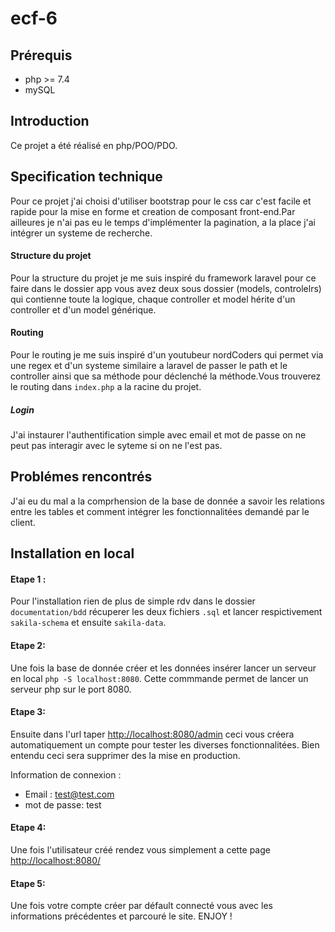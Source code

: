 # ecf-6

## Prérequis
- php >= 7.4
- mySQL

## Introduction 
Ce projet a été réalisé en php/POO/PDO.

## Specification technique

Pour ce projet j'ai choisi d'utiliser bootstrap pour le css car c'est facile et rapide pour la mise en forme et creation de composant front-end.Par ailleures je n'ai pas eu le temps d'implémenter la pagination, a la place j'ai intégrer un systeme de recherche.

#### Structure du projet
Pour la structure du projet je me suis inspiré du framework laravel pour ce faire dans le dossier app vous avez deux sous dossier (models, controlelrs) qui contienne toute la logique, chaque controller et model hérite d'un controller et d'un model générique.

#### Routing
Pour le routing je me suis inspiré d'un youtubeur nordCoders qui permet via une regex et d'un systeme similaire a laravel de passer le path et le controller ainsi que sa méthode pour déclenché la méthode.Vous trouverez le routing dans `index.php` a la racine du projet.

##### Login

J'ai instaurer l'authentification simple avec email et mot de passe on ne peut pas interagir avec le syteme si on ne l'est pas.

## Problémes rencontrés

J'ai eu du mal a la comprhension de la base de donnée a savoir les relations entre les tables et comment intégrer les fonctionnalitées demandé par le client.

## Installation en local

#### Etape 1 :
Pour l'installation rien de plus de simple rdv dans le dossier `documentation/bdd` récuperer les deux fichiers `.sql` et lancer respictivement `sakila-schema` et ensuite `sakila-data`.

#### Etape 2:
Une fois la base de donnée créer et les données insérer lancer un serveur en local `php -S localhost:8080`. Cette commmande permet de lancer un serveur php sur le port 8080.

#### Etape 3:
Ensuite dans l'url taper <http://localhost:8080/admin> ceci vous créera automatiquement un compte pour tester les diverses fonctionnalitées. Bien entendu ceci sera supprimer des la mise en production.

Information de connexion :
- Email : test@test.com
- mot de passe: test

#### Etape 4:
Une fois l'utilisateur créé rendez vous simplement a cette page <http://localhost:8080/>

#### Etape 5:
Une fois votre compte créer par défault connecté vous avec les informations précédentes et parcouré le site. ENJOY !

